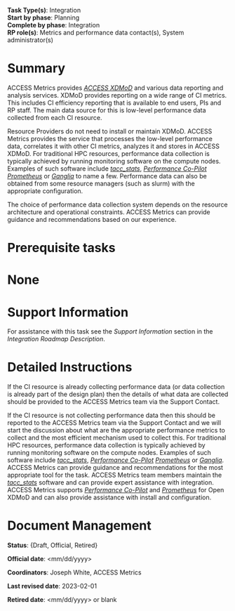 **Task Type(s)**: Integration  
**Start by phase**: Planning  
**Complete by phase**: Integration  
**RP role(s)**: Metrics and performance data contact(s), System administrator(s)

# Summary

ACCESS Metrics provides [*ACCESS XDMoD*](https://xdmod.access-ci.org) and various data reporting and analysis services. XDMoD provides reporting on a wide range of CI metrics. This includes CI efficiency reporting that is available to end users, PIs and RP staff. The main data source for this is low-level performance data collected from each CI resource.

Resource Providers do not need to install or maintain XDMoD. ACCESS Metrics provides the service that processes the low-level performance data, correlates it with other CI metrics, analyzes it and stores in ACCESS XDMoD. For traditional HPC resources, performance data collection is typically achieved by running monitoring software on the compute nodes. Examples of such software include [*tacc_stats*](https://github.com/TACC/tacc_stats), [*Performance Co-Pilot*](https://pcp.io/) [*Prometheus*](https://prometheus.io/) or [*Ganglia*](http://ganglia.sourceforge.net/) to name a few. Performance data can also be obtained from some resource managers (such as slurm) with the appropriate configuration.

The choice of performance data collection system depends on the resource architecture and operational constraints. ACCESS Metrics can provide guidance and recommendations based on our experience.

# Prerequisite tasks

# None

# Support Information

For assistance with this task see the *Support Information* section in the *Integration Roadmap Description*.

# Detailed Instructions

If the CI resource is already collecting performance data (or data collection is already part of the design plan) then the details of what data are collected should be provided to the ACCESS Metrics team via the Support Contact.

If the CI resource is not collecting performance data then this should be reported to the ACCESS Metrics team via the Support Contact and we will start the discussion about what are the appropriate performance metrics to collect and the most efficient mechanism used to collect this. For traditional HPC resources, performance data collection is typically achieved by running monitoring software on the compute nodes. Examples of such software include [*tacc_stats*](https://github.com/TACC/tacc_stats), [*Performance Co-Pilot*](https://pcp.io/) [*Prometheus*](https://prometheus.io/) or [*Ganglia*](http://ganglia.sourceforge.net/). ACCESS Metrics can provide guidance and recommendations for the most appropriate tool for the task. ACCESS Metrics team members maintain the [*tacc_stats*](https://github.com/TACC/tacc_stats) software and can provide expert assistance with integration. ACCESS Metrics supports [*Performance Co-Pilot*](https://pcp.io/) and [*Prometheus*](https://prometheus.io/) for Open XDMoD and can also provide assistance with install and configuration.

# Document Management

**Status**: {Draft, Official, Retired}

**Official date**: \<mm/dd/yyyy\>

**Coordinators**: Joseph White, ACCESS Metrics

**Last revised date**: 2023-02-01

**Retired date**: \<mm/dd/yyyy\> or blank
